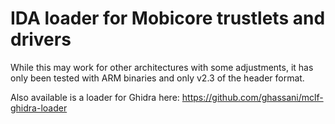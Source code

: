 IDA loader for Mobicore trustlets and drivers
===================
While this may work for other architectures with some adjustments, it has only been tested with ARM binaries and only v2.3 of the header format.

Also available is a loader for Ghidra here: https://github.com/ghassani/mclf-ghidra-loader
